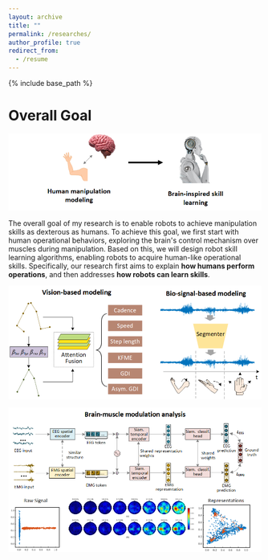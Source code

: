```yaml
---
layout: archive
title: ""
permalink: /researches/
author_profile: true
redirect_from:
  - /resume
---
```


{% include base_path %}

Overall Goal
====

![这是一个示例图片](r0.png)

The overall goal of my research is to enable robots to achieve manipulation skills as dexterous as humans. To achieve this goal, we first start with human operational behaviors, exploring the brain's control mechanism over muscles during manipulation. Based on this, we will design robot skill learning algorithms, enabling robots to acquire human-like operational skills. Specifically, our research first aims to explain **how humans perform operations**, and then addresses **how robots can learn skills**.


![这是一个示例图片](r1.png)

![这是一个示例图片](r2.png)


